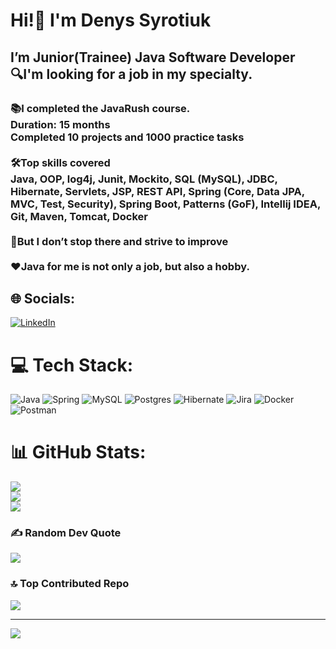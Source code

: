 # Hi!👋 I'm Denys Syrotiuk
## I’m Junior(Trainee) Java Software Developer<br>🔍I'm looking for a job in my specialty.<br>
### 📚I completed the JavaRush course. <br>Duration: 15 months <br>Completed 10 projects and 1000 practice tasks<br><br>🛠️Top skills covered<br>Java, OOP, log4j, Junit, Mockito, SQL (MySQL), JDBC, Hibernate, Servlets, JSP, REST API, Spring (Core, Data JPA, MVC, Test, Security), Spring Boot, Patterns (GoF), Intellij IDEA, Git, Maven, Tomcat, Docker<br><br>🚀But I don’t stop there and strive to improve<br><br>❤️Java for me is not only a job, but also a hobby.


## 🌐 Socials:
[![LinkedIn](https://img.shields.io/badge/LinkedIn-%230077B5.svg?logo=linkedin&logoColor=white)](https://linkedin.com/in/https://www.linkedin.com/in/denys-syrotiuk/) 

# 💻 Tech Stack:
![Java](https://img.shields.io/badge/java-%23ED8B00.svg?style=for-the-badge&logo=openjdk&logoColor=white) ![Spring](https://img.shields.io/badge/spring-%236DB33F.svg?style=for-the-badge&logo=spring&logoColor=white) ![MySQL](https://img.shields.io/badge/mysql-4479A1.svg?style=for-the-badge&logo=mysql&logoColor=white) ![Postgres](https://img.shields.io/badge/postgres-%23316192.svg?style=for-the-badge&logo=postgresql&logoColor=white) ![Hibernate](https://img.shields.io/badge/Hibernate-59666C?style=for-the-badge&logo=Hibernate&logoColor=white) ![Jira](https://img.shields.io/badge/jira-%230A0FFF.svg?style=for-the-badge&logo=jira&logoColor=white) ![Docker](https://img.shields.io/badge/docker-%230db7ed.svg?style=for-the-badge&logo=docker&logoColor=white) ![Postman](https://img.shields.io/badge/Postman-FF6C37?style=for-the-badge&logo=postman&logoColor=white)
# 📊 GitHub Stats:
![](https://github-readme-stats.vercel.app/api?username=MrDenysSA&theme=dark&hide_border=true&include_all_commits=false&count_private=false)<br/>
![](https://github-readme-streak-stats.herokuapp.com/?user=MrDenysSA&theme=dark&hide_border=true)<br/>
![](https://github-readme-stats.vercel.app/api/top-langs/?username=MrDenysSA&theme=dark&hide_border=true&include_all_commits=false&count_private=false&layout=compact)

### ✍️ Random Dev Quote
![](https://quotes-github-readme.vercel.app/api?type=horizontal&theme=radical)

### 🔝 Top Contributed Repo
![](https://github-contributor-stats.vercel.app/api?username=MrDenysSA&limit=5&theme=dracula&combine_all_yearly_contributions=true)

---
[![](https://visitcount.itsvg.in/api?id=MrDenysSA&icon=5&color=12)](https://visitcount.itsvg.in)

<!-- Proudly created with GPRM ( https://gprm.itsvg.in ) -->
